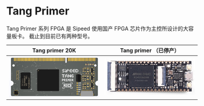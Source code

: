 # Tang Primer

Tang Primer 系列 FPGA 是 Sipeed 使用国产 FPGA 芯片作为主控所设计的大容量板卡。
截止到目前已有两种型号。

<table>
    <thead>
        <tr>
            <th>Tang primer 20K</th>
            <th>Tang primer （已停产）</th>
        </tr>
    </thead>
        <tr>
            <td><a href="./../tang-primer-20k/primer-20k.html"><img src="./../tang-primer-20k/assets/primer_20k.png" width=320></a></td>
            <td><a href="./Tang-primer.html"><img src="./../../../assets/Tang/permier/Tang_permier.jpg" width=320></a></td>
        </tr>
</table>